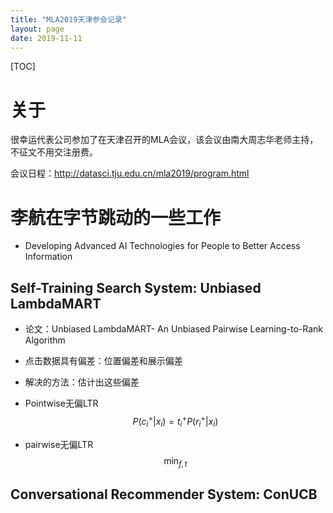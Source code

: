 ```yaml
---
title: "MLA2019天津参会记录"
layout: page
date: 2019-11-11
---
```

[TOC]

# 关于
很幸运代表公司参加了在天津召开的MLA会议，该会议由南大周志华老师主持，不征文不用交注册费。

会议日程：<http://datasci.tju.edu.cn/mla2019/program.html>

# 李航在字节跳动的一些工作
- Developing Advanced AI Technologies for People to Better Access Information

## Self-Training Search System: Unbiased LambdaMART
- 论文：Unbiased LambdaMART- An Unbiased Pairwise Learning-to-Rank Algorithm
- 点击数据具有偏差：位置偏差和展示偏差
- 解决的方法：估计出这些偏差
- Pointwise无偏LTR
$$
P(c_i^+|x_i) = t_i^+ P(r_i^+|x_i)
$$

- pairwise无偏LTR
$$
\min_{f, t}
$$

## Conversational Recommender System: ConUCB
